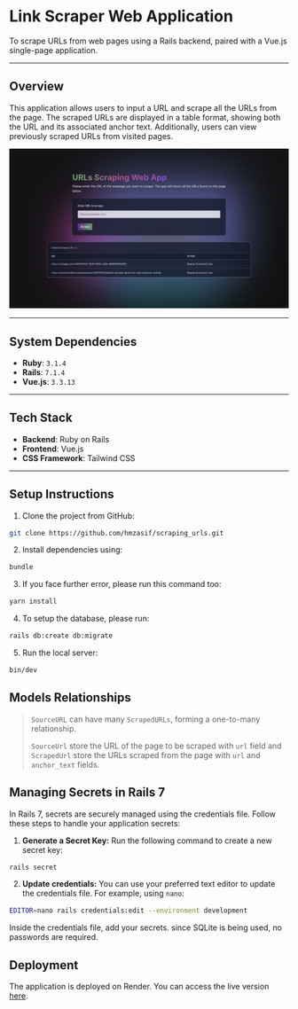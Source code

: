 # Link Scraper Web Application

To scrape URLs from web pages using a Rails backend, paired with a Vue.js single-page application.

---

## Overview

This application allows users to input a URL and scrape all the URLs from the page. The scraped URLs are displayed in a table format, showing both the URL and its associated anchor text. Additionally, users can view previously scraped URLs from visited pages.

![Home Page Screenshot](public/home_page.png)

---

## System Dependencies
- **Ruby**: `3.1.4`
- **Rails**: `7.1.4`
- **Vue.js**: `3.3.13`
---

## Tech Stack
- **Backend**: Ruby on Rails
- **Frontend**: Vue.js
- **CSS Framework**: Tailwind CSS

---
## Setup Instructions

1. Clone the project from GitHub:
```bash
git clone https://github.com/hmzasif/scraping_urls.git
```

2. Install dependencies using:
```bash
bundle
```

3. If you face further error, please run this command too:
```bash
yarn install
```

4. To setup the database, please run:
```bash
rails db:create db:migrate
```

5. Run the local server:
```bash
bin/dev
```

##  Models Relationships

> `SourceURL` can have many `ScrapedURLs`, forming a one-to-many relationship.
>
> `SourceUrl` store the URL of the page to be scraped with `url` field and `ScrapedUrl` store the URLs scraped from the page with `url` and `anchor_text` fields.


## Managing Secrets in Rails 7

In Rails 7, secrets are securely managed using the credentials file. Follow these steps to handle your application secrets:

1. **Generate a Secret Key:**
   Run the following command to create a new secret key:
```bash
rails secret
```
2. **Update credentials:** You can use your preferred text editor to update the credentials file. For example, using `nano`:
```bash
EDITOR=nano rails credentials:edit --environment development
```

Inside the credentials file, add your secrets. since SQLite is being used, no passwords are required.

## Deployment

The application is deployed on Render. You can access the live version [here](https://example.com/).
